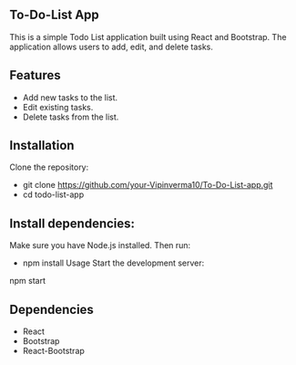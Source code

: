 ## To-Do-List App
This is a simple Todo List application built using React and Bootstrap. The application allows users to add, edit, and delete tasks.

## Features
- Add new tasks to the list.
- Edit existing tasks.
- Delete tasks from the list.

## Installation
Clone the repository:

- git clone https://github.com/your-Vipinverma10/To-Do-List-app.git
- cd todo-list-app

## Install dependencies:

Make sure you have Node.js installed. Then run:

- npm install
Usage
Start the development server:

npm start

## Dependencies
- React
- Bootstrap
- React-Bootstrap

